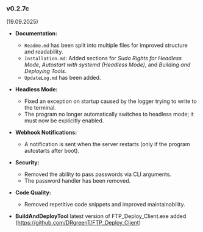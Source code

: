 ### v0.2.7c
(19.09.2025)

- **Documentation:**  
  - `Readme.md` has been split into multiple files for improved structure and readability.  
  - `Installation.md`: Added sections for *Sudo Rights for Headless Mode*, *Autostart with systemd (Headless Mode)*, and *Building and Deploying Tools*.  
  - `UpdateLog.md` has been added.  

- **Headless Mode:**  
  - Fixed an exception on startup caused by the logger trying to write to the terminal.  
  - The program no longer automatically switches to headless mode; it must now be explicitly enabled.  

- **Webhook Notifications:**  
  - A notification is sent when the server restarts (only if the program autostarts after boot).  

- **Security:**  
  - Removed the ability to pass passwords via CLI arguments.  
  - The password handler has been removed.  

- **Code Quality:**  
  - Removed repetitive code snippets and improved maintainability.

- **BuildAndDeployTool** latest version of FTP_Deploy_Client.exe added (https://github.com/DRgreenT/FTP_Deploy_Client)